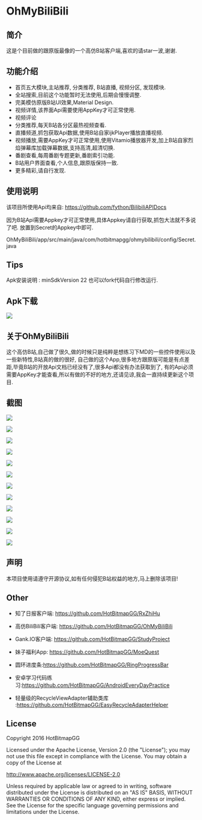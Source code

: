 # OhMyBiliBili

## 简介

这是个目前做的跟原版最像的一个高仿B站客户端,喜欢的请star一波,谢谢.

## 功能介绍

* 首页五大模块,主站推荐, 分类推荐, B站直播, 视频分区, 发现模块.
* 全站搜索,目前这个功能暂时无法使用,后期会慢慢调整.
* 完美模仿原版B站UI效果,Material Design.
* 视频详情,该界面Api需要使用AppKey才可正常使用.
* 视频评论
* 分类推荐,每天B站各分区最热视频查看.
* 直播频道,抓包获取Api数据,使用B站自家ijkPlayer播放直播视频.
* 视频播放,需要AppKey才可正常使用,使用Vitamio播放器开发,加上B站自家烈焰弹幕库加载弹幕数据,支持高清,超清切换.
* 番剧查看,每周番剧专题更新,番剧索引功能.
* B站用户界面查看,个人信息,跟原版保持一致.
* 更多精彩,请自行发现.


## 使用说明
该项目所使用Api均来自:
https://github.com/fython/BilibiliAPIDocs

因为B站Api需要Appkey才可正常使用,具体Appkey请自行获取,抓包大法就不多说了吧.
放置到Secret的Appkey中即可.
</p>OhMyBiliBili/app/src/main/java/com/hotbitmapgg/ohmybilibili/config/Secret.java

## Tips
Apk安装说明 : minSdkVersion 22
也可以fork代码自行修改运行.

## Apk下载
![](https://github.com/HotBitmapGG/OhMyBiliBili/blob/OhMyBiliBili/bilibiliPic/bilibili.png?raw=true)


## 关于OhMyBiliBili

这个高仿B站,自己做了很久,做的时候只是纯粹是想练习下MD的一些控件使用以及一些新特性,B站真的做的很好,
自己做的这个App,很多地方跟原版可能是有点差距,毕竟B站的开放Api文档已经没有了,很多Api都没有办法获取到了,
有的Api必须需要AppKey才能查看,所以有做的不好的地方,还请见谅,我会一直持续更新这个项目.



## 截图

![](https://github.com/HotBitmapGG/OhMyBiliBili/blob/OhMyBiliBili/bilibiliPic/01.jpg?raw=true)

![](https://github.com/HotBitmapGG/OhMyBiliBili/blob/OhMyBiliBili/bilibiliPic/02.jpg?raw=true)

![](https://github.com/HotBitmapGG/OhMyBiliBili/blob/OhMyBiliBili/bilibiliPic/03.jpg?raw=true)

![](https://github.com/HotBitmapGG/OhMyBiliBili/blob/OhMyBiliBili/bilibiliPic/04.jpg?raw=true)

![](https://github.com/HotBitmapGG/OhMyBiliBili/blob/OhMyBiliBili/bilibiliPic/05.jpg?raw=true)

![](https://github.com/HotBitmapGG/OhMyBiliBili/blob/OhMyBiliBili/bilibiliPic/06.jpg?raw=true)

![](https://github.com/HotBitmapGG/OhMyBiliBili/blob/OhMyBiliBili/bilibiliPic/07.jpg?raw=true)

![](https://github.com/HotBitmapGG/OhMyBiliBili/blob/OhMyBiliBili/bilibiliPic/08.jpg?raw=true)

![](https://github.com/HotBitmapGG/OhMyBiliBili/blob/OhMyBiliBili/bilibiliPic/09.jpg?raw=true)

![](https://github.com/HotBitmapGG/OhMyBiliBili/blob/OhMyBiliBili/bilibiliPic/10.jpg?raw=true)

![](https://github.com/HotBitmapGG/OhMyBiliBili/blob/OhMyBiliBili/bilibiliPic/11.jpg?raw=true)

![](https://github.com/HotBitmapGG/OhMyBiliBili/blob/OhMyBiliBili/bilibiliPic/12.jpg?raw=true)

## 声明
本项目使用请遵守开源协议,如有任何侵犯B站权益的地方,马上删除该项目!


## Other

  * 知了日报客户端: https://github.com/HotBitmapGG/RxZhiHu

  * 高仿BiliBili客户端: https://github.com/HotBitmapGG/OhMyBiliBili

  * Gank.IO客户端: https://github.com/HotBitmapGG/StudyProject

  * 妹子福利App: https://github.com/HotBitmapGG/MoeQuest

  * 圆环进度条:https://github.com/HotBitmapGG/RingProgressBar

  * 安卓学习代码练习:https://github.com/HotBitmapGG/AndroidEveryDayPractice
  
  * 轻量级的RecycleViewAdapter辅助类库 :https://github.com/HotBitmapGG/EasyRecycleAdapterHelper

## License

 Copyright 2016 HotBitmapGG

 Licensed under the Apache License, Version 2.0 (the "License"); you may not use this file except in compliance with the License. You may obtain a copy of the License at

 http://www.apache.org/licenses/LICENSE-2.0

 Unless required by applicable law or agreed to in writing, software distributed under the License is distributed on an "AS IS" BASIS, WITHOUT WARRANTIES OR CONDITIONS OF ANY KIND, either express or implied. See the License for the specific language governing permissions and limitations under the License.





